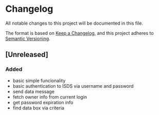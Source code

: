 # Changelog

All notable changes to this project will be documented in this file.

The format is based on [Keep a Changelog](https://keepachangelog.com/en/1.1.0/),
and this project adheres to [Semantic Versioning](https://semver.org/spec/v2.0.0.html).

## [Unreleased]

### Added

- basic simple funcionality
- basic authentication to ISDS via username and password
- send data message
- fetch owner info from current login
- get password expiration info
- find data box via criteria

